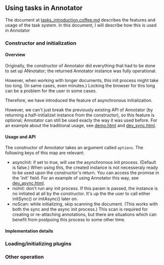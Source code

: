 ## Using tasks in Annotator

The document at [tasks_introduction.coffee.md](tasks_introduction.coffee.md) describes the features and usage of the task system. In this document, I will describe how this is used in Annotator

### Constructor and initialization

#### Overview
Originally, the constructor of Annotator did everything that had to be done to set up ANnotator; the returned Annotator instance was fully operational.

However, when working with longer documents, this init process might take too long. (In same cases, even minutes.) Locking the browser for this long can be a problem for the user in some cases.

Therefore, we have introduced the feature of asynchronous initialization.

However, we can't just break the previously existing API of Annotator (by returning a half-initializet instance from the constructor), so this feature is optional; Annotator can still be used exacly the way it was used before. For an example about the traditional usage, see [demo.html](../demo.html) and [dev_sync.html](../dev_sync.html).

#### Usage and API

The constructor of Annotator takes an argument called `options`. The following keys of this map are relevant:
 * asyncInit: if set to true, will use the asynchronous init process. (Default is false.) When using this, the created instance is not necesseraly ready to be used upon the constructor's return. You can access the promise in the 'init' field. For an example of using Annotator this way, see [dev_async.html](../dev_async.html).
 * noInit: don't run any init process. If this param is passed, the instance is no initiated at all by the constructor. It's up the the user to call either initSync() or initAsync() later on.
 * noScan: while initializing, skip scanning the document. (This works with both the sync and the async init process.) This scan is required for creating or re-attaching annotations, but there are situations which can benefit from postpoing this process to some other time.

#### Implementation details

### Loading/initializing plugins

### Other operation
